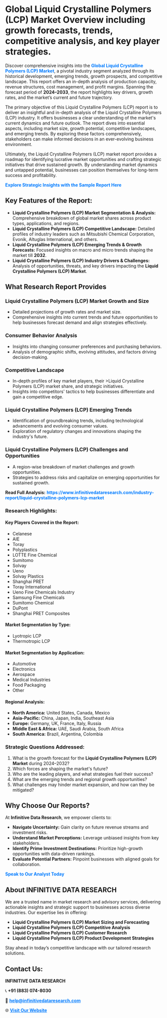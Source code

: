 <h1>Global Liquid Crystalline Polymers (LCP) Market Overview including growth forecasts, trends, competitive analysis, and key player strategies.</h1>
<p>
Discover comprehensive insights into the 
<a href="https://www.infinitivedataresearch.com/industry-report/liquid-crystalline-polymers-lcp-market" rel="dofollow" style="color: #007BFF; text-decoration: none;"><strong>Global Liquid Crystalline Polymers (LCP) Market</strong></a>, a pivotal industry segment analyzed through its historical development, emerging trends, growth prospects, and competitive landscape. This report offers an in-depth analysis of production capacity, revenue structures, cost management, and profit margins. Spanning the forecast period of <strong>2024–2033</strong>, the report highlights key drivers, growth rates, and the market’s current and future trajectory.
</p>
<p>
The primary objective of this Liquid Crystalline Polymers (LCP) report is to deliver an insightful and in-depth analysis of the Liquid Crystalline Polymers (LCP) industry. It offers businesses a clear understanding of the market's current dynamics and future outlook. The report dives into essential aspects, including market size, growth potential, competitive landscapes, and emerging trends. By exploring these factors comprehensively, stakeholders can make informed decisions in an ever-evolving business environment.
</p>
<p>
Ultimately, the Liquid Crystalline Polymers (LCP) market report provides a roadmap for identifying lucrative market opportunities and crafting strategic initiatives that drive sustained growth. By understanding market dynamics and untapped potential, businesses can position themselves for long-term success and profitability.
</p>
<p>
<a href="https://www.infinitivedataresearch.com/request-sample/reportId=105816" style="color: #007BFF; text-decoration: none;"><strong>Explore Strategic Insights with the Sample Report Here</strong></a>
</p>

<h2>Key Features of the Report:</h2>
<ul>
<li><strong>Liquid Crystalline Polymers (LCP) Market Segmentation & Analysis:</strong> Comprehensive breakdown of global market shares across product types, applications, and regions.</li>
<li><strong>Liquid Crystalline Polymers (LCP) Competitive Landscape:</strong> Detailed profiles of industry leaders such as Mitsubishi Chemical Corporation, Evonik, Altuglas International, and others.</li>
<li><strong>Liquid Crystalline Polymers (LCP) Emerging Trends & Growth Forecasts:</strong> Focused insights on macro and micro trends shaping the market till <strong>2032</strong>.</li>
<li><strong>Liquid Crystalline Polymers (LCP) Industry Drivers & Challenges:</strong> Analysis of opportunities, threats, and key drivers impacting the <strong>Liquid Crystalline Polymers (LCP) Market</strong>.</li>
</ul>

<h2>What Research Report Provides</h2>
<h3>Liquid Crystalline Polymers (LCP) Market Growth and Size</h3>
<ul>
<li>Detailed projections of growth rates and market size.</li>
<li>Comprehensive insights into current trends and future opportunities to help businesses forecast demand and align strategies effectively.</li>
</ul>

<h3>Consumer Behavior Analysis</h3>
<ul>
<li>Insights into changing consumer preferences and purchasing behaviors.</li>
<li>Analysis of demographic shifts, evolving attitudes, and factors driving decision-making.</li>
</ul>

<h3>Competitive Landscape</h3>
<ul>
<li>In-depth profiles of key market players, their >Liquid Crystalline Polymers (LCP) market share, and strategic initiatives.</li>
<li>Insights into competitors' tactics to help businesses differentiate and gain a competitive edge.</li>
</ul>

<h3>Liquid Crystalline Polymers (LCP) Emerging Trends</h3>
<ul>
<li>Identification of groundbreaking trends, including technological advancements and evolving consumer values.</li>
<li>Exploration of regulatory changes and innovations shaping the industry's future.</li>
</ul>

<h3>Liquid Crystalline Polymers (LCP) Challenges and Opportunities</h3>
<ul>
<li>A region-wise breakdown of market challenges and growth opportunities.</li>
<li>Strategies to address risks and capitalize on emerging opportunities for sustained growth.</li>
</ul>
<p><strong>Read Full Analysis:</strong> <a href="https://www.infinitivedataresearch.com/industry-report/liquid-crystalline-polymers-lcp-market" rel="dofollow" style="color: #007BFF; text-decoration: none;"><strong>https://www.infinitivedataresearch.com/industry-report/liquid-crystalline-polymers-lcp-market</strong></a></p>
<h3>Research Highlights:</h3>
<h4>Key Players Covered in the Report:</h4>
<ul><li>Celanese</li><li>AIE</li><li>Toray</li><li>Polyplastics</li><li>LOTTE Fine Chemical</li><li>Sumitomo</li><li>Solvay</li><li>Ueno</li><li>Solvay Plastics</li><li>Shanghai PRET</li><li>Toray International</li><li>Ueno Fine Chemicals Industry</li><li>Samsung Fine Chemicals</li><li>Sumitomo Chemical</li><li>DuPont</li><li>Shanghai PRET Composites</li></ul>
<h4>Market Segmentation by Type:</h4>
<ul><li>Lyotropic LCP</li><li>Thermotropic LCP</li></ul>
<h4>Market Segmentation by Application:</h4>
<ul><li>Automotive</li><li>Electronics</li><li>Aerospace</li><li>Medical Industries</li><li>Food Packaging</li><li>Other</li></ul>

<h4>Regional Analysis:</h4>
<ul>
<li><strong>North America:</strong> United States, Canada, Mexico</li>
<li><strong>Asia-Pacific:</strong> China, Japan, India, Southeast Asia</li>
<li><strong>Europe:</strong> Germany, UK, France, Italy, Russia</li>
<li><strong>Middle East & Africa:</strong> UAE, Saudi Arabia, South Africa</li>
<li><strong>South America:</strong> Brazil, Argentina, Colombia</li>
</ul>

<h3>Strategic Questions Addressed:</h3>
<ol>
<li>What is the growth forecast for the <strong>Liquid Crystalline Polymers (LCP) Market</strong> during 2024–2032?</li>
<li>Which forces are shaping the market's future?</li>
<li>Who are the leading players, and what strategies fuel their success?</li>
<li>What are the emerging trends and regional growth opportunities?</li>
<li>What challenges may hinder market expansion, and how can they be mitigated?</li>
</ol>

<h2>Why Choose Our Reports?</h2>
<p>At <strong>Infinitive Data Research</strong>, we empower clients to:</p>
<ul>
<li><strong>Navigate Uncertainty:</strong> Gain clarity on future revenue streams and investment risks.</li>
<li><strong>Understand Market Perceptions:</strong> Leverage unbiased insights from key stakeholders.</li>
<li><strong>Identify Prime Investment Destinations:</strong> Prioritize high-growth opportunities with data-driven rankings.</li>
<li><strong>Evaluate Potential Partners:</strong> Pinpoint businesses with aligned goals for collaboration.</li>
</ul>
<p><a href="https://www.infinitivedataresearch.com/industry-report/liquid-crystalline-polymers-lcp-market" rel="dofollow" style="color: #007BFF; text-decoration: none;"><strong>Speak to Our Analyst Today</strong></a></p>

<h2>About INFINITIVE DATA RESEARCH</h2>
<p>We are a trusted name in market research and advisory services, delivering actionable insights and strategic support to businesses across diverse industries. Our expertise lies in offering:</p>
<ul>
<li><strong>Liquid Crystalline Polymers (LCP) Market Sizing and Forecasting</strong></li>
<li><strong>Liquid Crystalline Polymers (LCP) Competitive Analysis</strong></li>
<li><strong>Liquid Crystalline Polymers (LCP) Customer Research</strong></li>
<li><strong>Liquid Crystalline Polymers (LCP) Product Development Strategies</strong></li>
</ul>
<p>Stay ahead in today’s competitive landscape with our tailored research solutions.</p>

<h2>Contact Us:</h2>
<p><strong>INFINITIVE DATA RESEARCH</strong></p>
<p>📞 <strong>+91 (883) 074-8030</strong></p>
<p>📧 <strong><a href="mailto:help@infinitivedataresearch.com" style="color: #007BFF;">help@infinitivedataresearch.com</a></strong></p>
<p>🌐 <strong><a href="https://www.infinitivedataresearch.com" rel="dofollow" style="color: #007BFF;">Visit Our Website</a></strong></p>